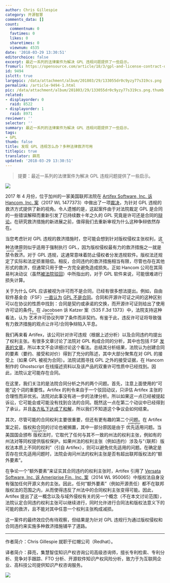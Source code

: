 ```yaml
---
author: Chris Gillespie
category: 开源智慧
comments_data: []
count:
  commentnum: 0
  favtimes: 0
  likes: 0
  sharetimes: 0
  viewnum: 4535
date: '2018-03-29 13:30:51'
editorchoice: false
excerpt: 最近一系列的法律案件为解决 GPL 违规问题提供了一些启示。 
fromurl: https://opensource.com/article/18/3/gpl-and-license-contract-debate
id: 9494
islctt: true
largepic: /data/attachment/album/201803/29/133055dr0c9yzy77s319cs.png
permalink: /article-9494-1.html
pic: /data/attachment/album/201803/29/133055dr0c9yzy77s319cs.png.thumb.jpg
related:
- displayorder: 0
  raid: 8522
- displayorder: 1
  raid: 8971
reviewer: ''
selector: ''
summary: 最近一系列的法律案件为解决 GPL 违规问题提供了一些启示。 
tags:
- GPL
thumb: false
title: 发现 GPL 违规怎么办？多种法律救济可用
titlepic: true
translator: 薛亮
updated: '2018-03-29 13:30:51'
---
```



> 
> 提要：最近一系列的法律案件为解决 GPL 违规问题提供了一些启示。 
> 
> 
> 


![](/data/attachment/album/201803/29/133055dr0c9yzy77s319cs.png)


2017 年 4 月份，位于加州的一家美国联邦法院在 [Artifex Software, Inc. 诉 Hancom, Inc. 案](/article-8522-1.html)（2017 WL 1477373）中做出了一项[裁决](https://www.fsf.org/blogs/licensing/update-on-artifex-v-hancom-gnu-gpl-compliance-case-1)，为针对 GPL 违规的救济方式提供了新的视角。令人遗憾的是，这起案件由于对法院裁定 GPL 是合同的一些错误解释而重新引发了已持续数十年之久的 GPL 究竟是许可还是合同的[辩论](/article-8971-1.html)。在研究救济措施的新进展之前，值得我们去重新审视为什么这种争辩依然存在。


当您考虑针对 GPL 违规的救济措施时，您可能会想到针对版权侵权主张权利，这种法律原则似乎适用于强制执行 GPL，因为版权侵权最有力的救济措施之一就是<ruby> 禁令救济 <rp>  （ </rp> <rt>  injunctive relief </rt> <rp>  ） </rp></ruby>。对于 GPL 违规，这通常意味着防止侵权者分发违规软件。版权法还规定了实际和法定损害赔偿。相反，合同违约的救济措施相当有限，尽管也存在其他形式的救济，但通常只用于使一方完全避免造成损失。正如 Hancom 公司在其简易判决动议（虽然[被法院驳回](/article-8971-1.html)）中所指出的，对于 GPL 软件来说，可能很难进行损失计算。


关于为什么 GPL 应该被视为许可而不是合同，已经有很多想法提出。例如，自由软件基金会（FSF）[一直认为](https://www.gnu.org/philosophy/enforcing-gpl.en.html) [GPL 不是合同](https://www.gnu.org/philosophy/enforcing-gpl.en.html)。合同和开源许可证之间的这种区别可以在协议的性质中找到：合同是契约或承诺的交换，而开源许可证则给出了使用许可证的条件。在 Jacobsen 诉 Katzer 案（535 F.3d 1373）中，法院支持这种看法，认为<ruby> 艺术许可协议 <rp>  （ </rp> <rt>  Artistic License </rt> <rp>  ） </rp></ruby>列举了条件而非契约。有鉴于此，违反许可证将导致强有力救济措施的观点让许可/合同争辩陷入平息。


我们再来看 Artifex，该公司针对许可违规（根据上述分析）以及合同违约均提出了权利主张。有很多文章讨论了法院对 GPL 构成合同的分析，其中也包括 FSF [发表的文章](https://www.fsf.org/blogs/licensing/motion-to-dismiss-denied-in-recent-gnu-gpl-case)，所以本文不会详细讨论这个看法。总结其分析结果，法院认为创建合同的要素（要约、接受和对价）得到了充分的陈述，其中大部分聚焦在对 GPL 的接受上（如果 GPL 被视为合同）。法院试图寻找 GPL 之外的接受证据，在 Hancom 制作的 Ghostscript 在线描述资料以及该产品的双重许可性质中已经找到。因此，法院认定可能存在合同。


在这里，我们关注的是法院合同分析之外的两个问题。首先，注意上面使用的“可能”这个词的重要性。Artifex 的判令来自于一个驳回动议，只评估 Artifex 主张的合理性而非优劣。法院对此事没有进一步的法律分析。所以如果这一点已经被提起诉讼，它可能会或可能没有找到合法的合同。既然这一点在第二个动议中已经得到了承认，并且[各方私下达成了和解](https://www.artifex.com/news/artifex-and-hancom-reach-settlement-over-ghostscript-open-source-dispute/)，所以我们不知道这个争议会如何结束。


其次，尽管可能的合同权利主要很重要，但还有更有趣的第二个问题。在 Artifex 案之前，版权和合同的讨论也被搁置，其中一部分原因是由于<ruby> 优先适用 <rp>  （ </rp> <rt>  preemption </rt> <rp>  ） </rp></ruby>问题。当美国国会颁布<ruby> 版权法 <rp>  （ </rp> <rt>  Copyright Act </rt> <rp>  ） </rp></ruby>时，它取代了任何与其不一致的州法的权利主张，例如有的州法对等同权提供版权保护。如果州法的权利主张（例如违约）涉及与“（联邦）版权法本质上不同的权利”（引自 Artifex），则可以避免优先适用的问题。在确定是否存在优先适用问题时，法院会询问州法的权利主张是否有超出联邦版权法的“额外要素”。


在争论一个“额外要素”来证实其合同违约的权利主张时，Artifex 引用了 [Versata Software, Inc. 诉 Ameriprise Fin., Inc. 案](https://opensource.com/law/14/12/gplv2-court-decisions-versata)（2014 WL 950065）中版权法自身没有强加任何开源义务的主张。因此，任何“额外要素”（例如开源责任）都不在联邦版权法的范围之内，从而使得违反了州法中的合同权利主张变得可能。因此，Artifex 提出了这一概念以及与域外侵权有关的另一个概念（不在本文讨论范围），法院认定合同违约权利主张可以继续进行，同时允许进行合同法和版权法意义下的可能的救济，且不能对其中任意一个权利主张构成减损。


这一案件的最终效应仍有待观察，但结果是为针对 GPL 违规行为通过版权侵权和合同违约来实施多种救济措施铺平了道路。




---


作者简介：Chris Gillespie 就职于红帽公司（Redhat）。


译者简介：薛亮，集慧智佳知识产权咨询公司高级咨询师，擅长专利检索、专利分析、竞争对手跟踪、FTO 分析、开源软件知识产权风险分析，致力于为互联网企业、高科技公司提供知识产权咨询服务。


![](/data/attachment/album/201803/29/133023h9jszpat8palyppm.png)